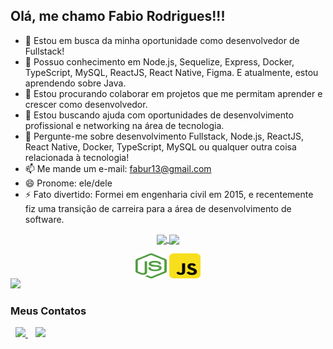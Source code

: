 <h2>Olá, me chamo Fabio Rodrigues!!!</h2>

- 🔭 Estou em busca da minha oportunidade como desenvolvedor de Fullstack!
- 🌱 Possuo conhecimento em Node.js, Sequelize, Express, Docker, TypeScript, MySQL, ReactJS, React Native, Figma. E atualmente, estou aprendendo sobre Java.
- 👯 Estou procurando colaborar em projetos que me permitam aprender e crescer como desenvolvedor.
- 🤔 Estou buscando ajuda com oportunidades de desenvolvimento profissional e networking na área de tecnologia.
- 💬 Pergunte-me sobre desenvolvimento Fullstack, Node.js, ReactJS, React Native, Docker, TypeScript, MySQL ou qualquer outra coisa relacionada à tecnologia!
- 📫 Me mande um e-mail: fabur13@gmail.com
- 😄 Pronome: ele/dele
- ⚡ Fato divertido: Formei em engenharia civil em 2015, e recentemente fiz uma transição de carreira para a área de desenvolvimento de software.

<p align="center">
  <a  href="https://github.com/FabioRodriguesT/github-readme-stats">
    <img style="align='center'" height=180 align="center" src="https://github-readme-stats.vercel.app/api?username=FabioRodriguesT&show_icons=true&theme=moltack" />
    <img style="align='center'" height=180 align="center" src="https://github-readme-stats.vercel.app/api/top-langs/?username=FabioRodriguesT&layout=compact&theme=moltack" />
  </a>
</p>

<div align="center">
  <img align="center" alt="node-logo" height="40" width="50" src="./Stack-Logos/node-js.svg" title="Node-js"> 
  <img align="center" alt="javascript-logo" height="40" width="50" src="./Stack-Logos/javascript.svg" title="JavaScript">  
</div>

 <img src="https://img.shields.io/badge/LinkedIn-0077B5?style=for-the-badge&logo=linkedin&logoColor=white" />  
 
<h3>Meus Contatos</h3>
&nbsp;
<a href="https://www.linkedin.com/in/fabio-rodriguest/" target="_blank" >
  <img src="https://img.shields.io/badge/LinkedIn-0077B5?style=for-the-badge&logo=linkedin&logoColor=white" />  
</a>  
&nbsp;&nbsp;
<a href=mailto:“fabur13@gmail.com” target="_blank">
  <img src="https://img.shields.io/badge/Gmail-D14836?style=for-the-badge&logo=gmail&logoColor=white" />
</a>
